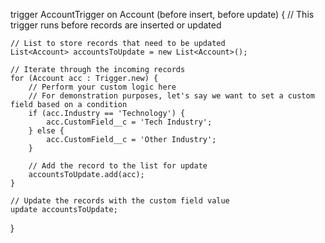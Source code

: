 trigger AccountTrigger on Account (before insert, before update) {
    // This trigger runs before records are inserted or updated

    // List to store records that need to be updated
    List<Account> accountsToUpdate = new List<Account>();

    // Iterate through the incoming records
    for (Account acc : Trigger.new) {
        // Perform your custom logic here
        // For demonstration purposes, let's say we want to set a custom field based on a condition
        if (acc.Industry == 'Technology') {
            acc.CustomField__c = 'Tech Industry';
        } else {
            acc.CustomField__c = 'Other Industry';
        }

        // Add the record to the list for update
        accountsToUpdate.add(acc);
    }

    // Update the records with the custom field value
    update accountsToUpdate;
}
